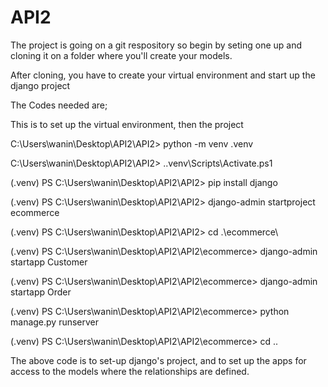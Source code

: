 # API2
The project is going on a git respository so begin by seting one up and cloning it on a folder where you'll create your models.

After cloning, you have to create your virtual environment and start up the django project

The Codes needed are;

This is to set up the virtual environment, then the project

C:\Users\wanin\Desktop\API2\API2> python -m venv .venv

C:\Users\wanin\Desktop\API2\API2> .\.venv\Scripts\Activate.ps1

(.venv) PS C:\Users\wanin\Desktop\API2\API2> pip install django

(.venv) PS C:\Users\wanin\Desktop\API2\API2> django-admin startproject ecommerce

(.venv) PS C:\Users\wanin\Desktop\API2\API2> cd .\ecommerce\

(.venv) PS C:\Users\wanin\Desktop\API2\API2\ecommerce> django-admin startapp Customer

(.venv) PS C:\Users\wanin\Desktop\API2\API2\ecommerce> django-admin startapp Order

(.venv) PS C:\Users\wanin\Desktop\API2\API2\ecommerce> python manage.py runserver

(.venv) PS C:\Users\wanin\Desktop\API2\API2\ecommerce> cd ..


The above code is to set-up django's project, and to set up the apps for access to the models where the relationships are defined.




